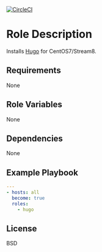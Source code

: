 [![CircleCI](https://dl.circleci.com/status-badge/img/gh/ansible-roles-mamono210/hugo/tree/main.svg?style=svg)](https://dl.circleci.com/status-badge/redirect/gh/ansible-roles-mamono210/hugo/tree/main)

Role Description
=========

Installs [Hugo](https://gohugo.io) for CentOS7/Stream8.

Requirements
------------

None

Role Variables
--------------

None

Dependencies
------------

None

Example Playbook
----------------

```YAML
---
- hosts: all
  become: true
  roles:
    - hugo
```

License
-------

BSD
